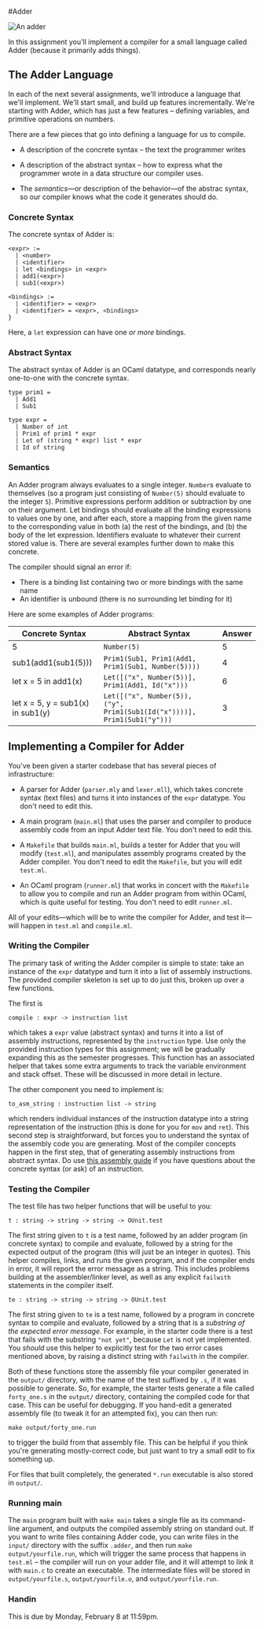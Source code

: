 #Adder

![An adder](https://upload.wikimedia.org/wikipedia/commons/2/28/Loch_Shin_adder.JPG)

In this assignment you'll implement a compiler for a small language called
Adder (because it primarily adds things).

## The Adder Language

In each of the next several assignments, we'll introduce a language that we'll
implement.  We'll start small, and build up features incrementally.  We're
starting with Adder, which has just a few features – defining variables, and
primitive operations on numbers.

There are a few pieces that go into defining a language for us to compile.

- A description of the concrete syntax – the text the programmer writes

- A description of the abstract syntax – how to express what the
  programmer wrote in a data structure our compiler uses.

- The _semantics_—or description of the behavior—of the abstrac
  syntax, so our compiler knows what the code it generates should do.


### Concrete Syntax

The concrete syntax of Adder is:

```
<expr> :=
  | <number>
  | <identifier>
  | let <bindings> in <expr>
  | add1(<expr>)
  | sub1(<expr>)

<bindings> :=
  | <identifier> = <expr>
  | <identifier> = <expr>, <bindings>
}
```

Here, a `let` expression can have one _or more_ bindings.


### Abstract Syntax


The abstract syntax of Adder is an OCaml datatype, and corresponds nearly
one-to-one with the concrete syntax.

```
type prim1 =
  | Add1
  | Sub1

type expr =
  | Number of int
  | Prim1 of prim1 * expr
  | Let of (string * expr) list * expr
  | Id of string
```


### Semantics

An Adder program always evaluates to a single integer.  `Number`s evaluate to
themselves (so a program just consisting of `Number(5)` should evaluate to the
integer `5`).  Primitive expressions perform addition or subtraction by one on
their argument.  Let bindings should evaluate all the binding expressions to
values one by one, and after each, store a mapping from the given name to the
corresponding value in both (a) the rest of the bindings, and (b) the body of
the let expression.  Identifiers evaluate to whatever their current stored
value is.  There are several examples further down to make this concrete.

The compiler should signal an error if:

- There is a binding list containing two or more bindings with the same name
- An identifier is unbound (there is no surrounding let binding for it)


Here are some examples of Adder programs:

| Concrete Syntax | Abstract Syntax | Answer |
------------------|-----------------|---------
| 5               | `Number(5)`     | 5      |
| sub1(add1(sub1(5))) | `Prim1(Sub1, Prim1(Add1, Prim1(Sub1, Number(5))))` | 4 |
| let x = 5 in add1(x) | `Let([("x", Number(5))], Prim1(Add1, Id("x")))` | 6 |
| let x = 5, y = sub1(x) in sub1(y) | `Let([("x", Number(5)), ("y", Prim1(Sub1(Id("x"))))], Prim1(Sub1("y")))` | 3 |

## Implementing a Compiler for Adder

You've been given a starter codebase that has several pieces of
infrastructure:

- A parser for Adder (`parser.mly` and `lexer.mll`), which takes concrete
  syntax (text files) and turns it into instances of the `expr` datatype.  You
  don't need to edit this.

- A main program (`main.ml`) that uses the parser and compiler to produce
  assembly code from an input Adder text file.  You don't need to edit this.

- A `Makefile` that builds `main.ml`, builds a tester for Adder that you will
  modify (`test.ml`), and manipulates assembly programs created by the Adder
  compiler.  You don't need to edit the `Makefile`, but you will edit
  `test.ml`.

- An OCaml program (`runner.ml`) that works in concert with the `Makefile` to
  allow you to compile and run an Adder program from within OCaml, which is
  quite useful for testing.  You don't need to edit `runner.ml`.

All of your edits—which will be to write the compiler for Adder, and test
it—will happen in `test.ml` and `compile.ml`.

### Writing the Compiler

The primary task of writing the Adder compiler is simple to state: take an
instance of the `expr` datatype and turn it into a list of assembly
instructions.  The provided compiler skeleton is set up to do just this,
broken up over a few functions.

The first is

```
compile : expr -> instruction list
```

which takes a `expr` value (abstract syntax) and turns it into a list of
assembly instructions, represented by the `instruction` type.  Use only the
provided instruction types for this assignment; we will be gradually expanding
this as the semester progresses.  This function has an associated helper that
takes some extra arguments to track the variable environment and stack
offset.  These will be discussed in more detail in lecture.

The other component you need to implement is:

```
to_asm_string : instruction list -> string
```

which renders individual instances of the instruction datatype into a string
representation of the instruction (this is done for you for `mov` and `ret`).
This second step is straightforward, but forces you to understand the syntax
of the assembly code you are generating.  Most of the compiler concepts happen
in the first step, that of generating assembly instructions from abstract
syntax.  Do use [this assembly
guide](http://www.cs.virginia.edu/~evans/cs216/guides/x86.html) if you have
questions about the concrete syntax (or ask) of an instruction.

### Testing the Compiler

The test file has two helper functions that will be useful to you:

```
t : string -> string -> string -> OUnit.test
```

The first string given to `t` is a test name, followed by an adder program (in
concrete syntax) to compile and evaluate, followed by a string for the
expected output of the program (this will just be an integer in quotes).  This
helper compiles, links, and runs the given program, and if the compiler ends
in error, it will report the error message as a string.  This includes
problems building at the assembler/linker level, as well as any explicit
`failwith` statements in the compiler itself.


```
te : string -> string -> string -> OUnit.test
```

The first string given to `te` is a test name, followed by a program in
concrete syntax to compile and evaluate, followed by a string that is a
_substring of the expected error message_.  For example, in the starter code
there is a test that fails with the substring `"not yet"`, because `Let` is
not yet implemented.  You _should_ use this helper to explicitly test for the
two error cases mentioned above, by raising a distinct string with `failwith`
in the compiler.

Both of these functions store the assembly file your compiler generated in the
`output/` directory, with the name of the test suffixed by `.s`, if it was
possible to generate.  So, for example, the starter tests generate a file
called `forty_one.s` in the `output/` directory, containing the compiled code
for that case.  This can be useful for debugging.  If you hand-edit a
generated assembly file (to tweak it for an attempted fix), you can then run:

```
make output/forty_one.run
```

to trigger the build from that assembly file.  This can be helpful if you
think you're generating mostly-correct code, but just want to try a small edit
to fix something up.

For files that built completely, the generated `*.run` executable is also
stored in `output/`.

### Running main

The `main` program built with `make main` takes a single file as its
command-line argument, and outputs the compiled assembly string on standard
out.  If you want to write files containing Adder code, you can write files in
the `input/` directory with the suffix `.adder`, and then run `make
output/yourfile.run`, which will trigger the same process that happens in
`test.ml` – the compiler will run on your adder file, and it will attempt to
link it with `main.c` to create an executable.  The intermediate files will be
stored in `output/yourfile.s`, `output/yourfile.o`, and `output/yourfile.run`.


### Handin

This is due by Monday, February 8 at 11:59pm.

